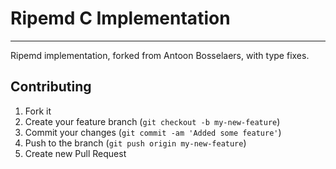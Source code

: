 # Ripemd C Implementation
----------

Ripemd implementation, forked from Antoon Bosselaers, with type fixes.

## Contributing

1. Fork it
2. Create your feature branch (`git checkout -b my-new-feature`)
3. Commit your changes (`git commit -am 'Added some feature'`)
4. Push to the branch (`git push origin my-new-feature`)
5. Create new Pull Request